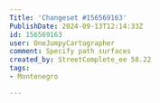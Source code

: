 ```yaml
---
Title: 'Changeset #156569163'
PublishDate: 2024-09-13T12:14:33Z
id: 156569163
user: OneJumpyCartographer
comment: Specify path surfaces
created_by: StreetComplete_ee 58.22
tags:
- Montenegro

---
```


